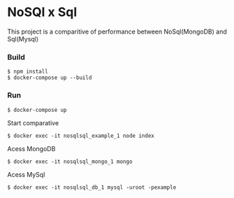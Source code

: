 # NoSQl x Sql

This project is a comparitive of performance between NoSql(MongoDB) and Sql(Mysql)

### Build
    $ npm install
    $ docker-compose up --build


### Run
    $ docker-compose up

Start comparative

    $ docker exec -it nosqlsql_example_1 node index

Acess MongoDB

    $ docker exec -it nosqlsql_mongo_1 mongo

Acess MySql

    $ docker exec -it nosqlsql_db_1 mysql -uroot -pexample

